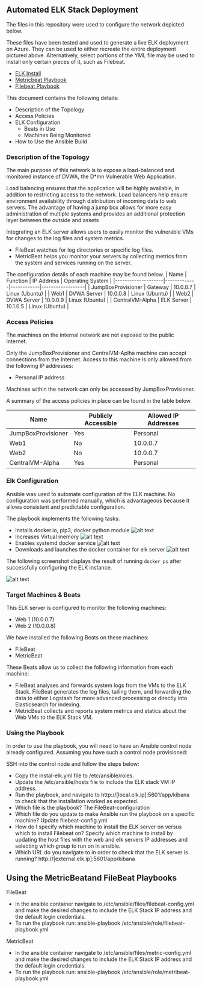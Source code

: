## Automated ELK Stack Deployment

The files in this repository were used to configure the network depicted below.



These files have been tested and used to generate a live ELK deployment on Azure. They can be used to either recreate the entire deployment pictured above. Alternatively, select portions of the YML file may be used to install only certain pieces of it, such as Filebeat.

  - [ELK Install](Ansible/install-elk.yml)
  - [Metricbeat Playbook](Ansible/metricbeat-playbook.yml)
  - [Filebeat Playbook](Ansible/filebeat-playbook.yml)

This document contains the following details:
- Description of the Topology
- Access Policies
- ELK Configuration
  - Beats in Use
  - Machines Being Monitored
- How to Use the Ansible Build


### Description of the Topology

The main purpose of this network is to expose a load-balanced and monitored instance of DVWA, the D*mn Vulnerable Web Application.

Load balancing ensures that the application will be highly available, in addition to restricting access to the network. Load balancers help ensure environment availability through distribution of incoming data to web servers. The advantage of having a jump box allows for more easy administration of multiple systems and provides an additional protection layer between the outside and assets  

Integrating an ELK server allows users to easily monitor the vulnerable VMs for changes to the log files and system metrics.
- FileBeat watches for log directories or specific log files.
- MetricBeat helps you monitor your servers by collecting metrics from the system and services running on the server.

The configuration details of each machine may be found below.
| Name               | Function    | IP Address | Operating System |
|--------------------|-------------|------------|------------------|
| JumpBoxProvisioner | Gateway     | 10.0.0.7   | Linux (Ubuntu)   |
| Web1               | DVWA Server | 10.0.0.8   | Linux (Ubuntu)   |
| Web2               | DVWA Server | 10.0.0.9   | Linux (Ubuntu)   |
| CentralVM-Alpha    | ELK Server  | 10.1.0.5   | Linux (Ubuntu)   |

### Access Policies

The machines on the internal network are not exposed to the public Internet. 

Only the JumpBoxProvisioner and CentralVM-Aplha machine can accept connections from the Internet. Access to this machine is only allowed from the following IP addresses:
- Personal IP address

Machines within the network can only be accessed by JumpBoxProvisioner.

A summary of the access policies in place can be found in the table below.

| Name               | Publicly Accessible | Allowed IP Addresses |
|--------------------|---------------------|----------------------|
| JumpBoxProvisioner | Yes                 | Personal             |
| Web1               | No                  | 10.0.0.7             |
| Web2               | No                  | 10.0.0.7             |
| CentralVM-Alpha    | Yes                 | Personal             |

### Elk Configuration

Ansible was used to automate configuration of the ELK machine. No configuration was performed manually, which is advantageous because it allows consistent and predictable configuration. 

The playbook implements the following tasks:
- Installs docker.io, pip3, docker python module
![alt text](https://github.com/juan-desu/Automated-ELK-Stack-Deplyment/blob/385bd483ce51459d6875681cbe65ba68cdac6777/Images/Install%20docker.png)
- Increases Virtual memory
![alt text](https://github.com/juan-desu/Automated-ELK-Stack-Deplyment/blob/385bd483ce51459d6875681cbe65ba68cdac6777/Images/Increase%20Memory.png)
- Enables systemd docker service
![alt text](https://github.com/juan-desu/Automated-ELK-Stack-Deplyment/blob/385bd483ce51459d6875681cbe65ba68cdac6777/Images/Enable%20systemd%20module.png) 
- Downloads and launches the docker container for elk server
![alt text](https://github.com/juan-desu/Automated-ELK-Stack-Deplyment/blob/385bd483ce51459d6875681cbe65ba68cdac6777/Images/Download%20and%20lauch%20docker.png)


The following screenshot displays the result of running `docker ps` after successfully configuring the ELK instance.

![alt text](https://github.com/juan-desu/Automated-ELK-Stack-Deplyment/blob/385bd483ce51459d6875681cbe65ba68cdac6777/Images/docker-sudo-ps.png
)

### Target Machines & Beats
This ELK server is configured to monitor the following machines:
- Web 1 (10.0.0.7)
- Web 2 (10.0.0.8)

We have installed the following Beats on these machines:
- FileBeat
- MetricBeat 

These Beats allow us to collect the following information from each machine:
- FileBeat analyses and forwards system logs from the VMs to the ELK Stack. FileBeat generates the log files, tailing them, and forwarding the data to either Logstash for more advanced processing or directly into Elasticsearch for indexing.
- MetricBeat collects and reports system metrics and statics about the Web VMs to the ELK Stack VM.

### Using the Playbook
In order to use the playbook, you will need to have an Ansible control node already configured. Assuming you have such a control node provisioned: 

SSH into the control node and follow the steps below:
- Copy the instal-elk.yml file to /etc/ansible/roles.
- Update the /etc/ansible/hosts file to include the ELK stack VM IP address.
- Run the playbook, and navigate to http://[local.elk.ip]:5601/app/kibana to check that the installation worked as expected.
- Which file is the playbook? The FileBeat-configuration 
- Which file do you update to make Ansible run the playbook on a specific machine? Update filebeat-config.yml 
- How do I specify which machine to install the ELK server on versus which to install Filebeat on? Specify which machine to install by updating the host files with the web and elk servers IP addresses and selecting which group to run on in ansible.
- Which URL do you navigate to in order to check that the ELK server is running? http://[external.elk.ip]:5601/app/kibana

## Using the MetricBeatand FileBeat Playbooks
FileBeat
- In the ansible container navigate to /etc/ansible/files/filebeat-config.yml and make the desired changes to include the ELK Stack IP address and the default login credentials.
- To run the playbook run: ansible-playbook /etc/ansible/role/filebeat-playbook.yml

MetricBeat
- In the ansible container navigate to /etc/ansible/files/metric-config.yml and make the desired changes to include the ELK Stack IP address and the default login credentials.
- To run the playbook run: ansible-playbook /etc/ansible/role/metribeat-playbook.yml
